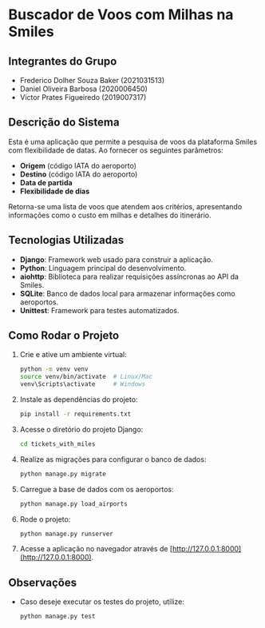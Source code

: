 # Buscador de Voos com Milhas na Smiles

## Integrantes do Grupo
- Frederico Dolher Souza Baker (2021031513)
- Daniel Oliveira Barbosa (2020006450)
- Victor Prates Figueiredo (2019007317)

## Descrição do Sistema
Esta é uma aplicação que permite a pesquisa de voos da plataforma Smiles com flexibilidade de datas. Ao fornecer os seguintes parâmetros:
- **Origem** (código IATA do aeroporto)
- **Destino** (código IATA do aeroporto)
- **Data de partida**
- **Flexibilidade de dias**

Retorna-se uma lista de voos que atendem aos critérios, apresentando informações como o custo em milhas e detalhes do itinerário.

## Tecnologias Utilizadas
- **Django**: Framework web usado para construir a aplicação.
- **Python**: Linguagem principal do desenvolvimento.
- **aiohttp**: Biblioteca para realizar requisições assíncronas ao API da Smiles.
- **SQLite**: Banco de dados local para armazenar informações como aeroportos.
- **Unittest**: Framework para testes automatizados.

## Como Rodar o Projeto

1. Crie e ative um ambiente virtual:
   ```bash
   python -m venv venv
   source venv/bin/activate  # Linux/Mac
   venv\Scripts\activate     # Windows
   ```

2. Instale as dependências do projeto:
   ```bash
   pip install -r requirements.txt
   ```

3. Acesse o diretório do projeto Django:
   ```bash
   cd tickets_with_miles
   ```

4. Realize as migrações para configurar o banco de dados:
   ```bash
   python manage.py migrate
   ```

5. Carregue a base de dados com os aeroportos:
   ```bash
   python manage.py load_airports
   ```

6. Rode o projeto:
   ```bash
   python manage.py runserver
   ```

7. Acesse a aplicação no navegador através de [http://127.0.0.1:8000](http://127.0.0.1:8000).

## Observações
- Caso deseje executar os testes do projeto, utilize:
  ```bash
  python manage.py test
  ```
